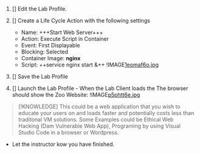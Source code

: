 1. [] Edit the Lab Profile.
1. [] Create a Life Cycle Action with the following settings
    - Name: +++Start Web Server+++
    - Action: Execute Script in Container
    - Event: First Displayable
    - Blocking: Selected
    - Container Image: **nginx**
    - Script: ++service nginx start &++
!IMAGE[1eomaf6o.jpg](image/1eomaf6o.jpg)

1. [] Save the Lab Profile
1. [] Launch the Lab Profile - When the Lab Client loads the The browser should show the Zoo Website:
!IMAGE[p5phtt6e.jpg](images/p5phtt6e.jpg)

>[!KNOWLEDGE] This could be a web application that you wish to educate your users on and loads faster and potentially costs less than traditonal VM solutions.  Some Examples could be Ethical Web Hacking (Dam Vulnerable Web App), Programing by using Visual Studio Code in a browser or Wordpress.

- Let the instructor kow you have finished.
